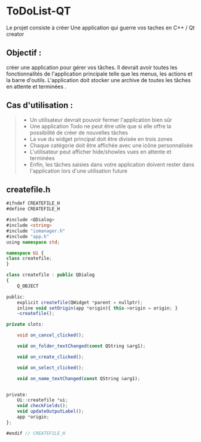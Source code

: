 # ToDoList-QT

Le projet consiste à créer Une application qui guerre vos taches en C++ / Qt creator

## Objectif :

 créer une application pour gérer vos tâches. Il devrait avoir toutes les fonctionnalités de l'application principale telle que les menus, les actions et la barre d'outils. L'application doit stocker une archive de toutes les tâches en attente et terminées .


## Cas d'utilisation : 

> * Un utilisateur devrait pouvoir fermer l'application bien sûr
> * Une application Todo ne peut être utile que si elle offre la possibilité de créer de nouvelles tâches 
> * La vue du widget principal doit être divisée en trois zones 
> * Chaque catégorie doit être affichée avec une icône personnalisée 
> * L'utilisateur peut afficher hide/showles vues en attente et terminées
> * Enfin, les tâches saisies dans votre application doivent rester dans l'application lors d'une utilisation future


## createfile.h

```ts
#ifndef CREATEFILE_H
#define CREATEFILE_H

#include <QDialog>
#include <string>
#include "iomanager.h"
#include "app.h"
using namespace std;

namespace Ui {
class createfile;
}

class createfile : public QDialog
{
    Q_OBJECT

public:
    explicit createfile(QWidget *parent = nullptr);
    inline void setOrigin(app *origin){ this->origin = origin; }
    ~createfile();

private slots:

    void on_cancel_clicked();

    void on_folder_textChanged(const QString &arg1);

    void on_create_clicked();

    void on_select_clicked();

    void on_name_textChanged(const QString &arg1);


private:
    Ui::createfile *ui;
    void checkFields();
    void updateOutputLabel();
    app *origin;
};

#endif // CREATEFILE_H
```
